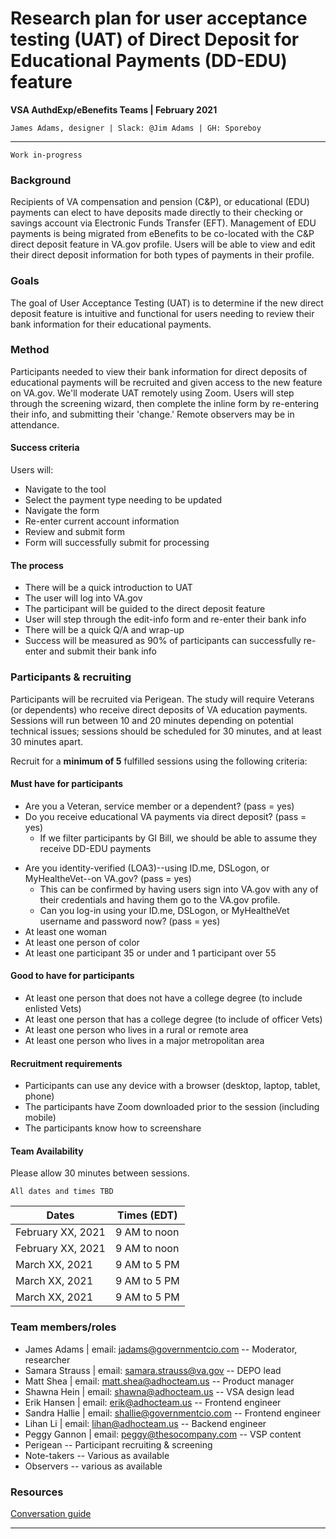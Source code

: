 # Research plan for user acceptance testing (UAT) of Direct Deposit for Educational Payments (DD-EDU) feature
**VSA AuthdExp/eBenefits Teams | February 2021**

`James Adams, designer | Slack: @Jim Adams | GH: Sporeboy`

---

`Work in-progress`

### Background
Recipients of VA compensation and pension (C&P), or educational (EDU) payments can elect to have deposits made directly to their checking or savings account via Electronic Funds Transfer (EFT). Management of EDU payments is being migrated from eBenefits to be co-located with the C&P direct deposit feature in VA.gov profile. Users will be able to view and edit their direct deposit information for both types of payments in their profile.

<!-- #### Note regarding UAT
We're requesting that Perigean recruit Veterans who need to **change their direct deposit information for educational payments.** This can be done in-person at a VA facility, via phone using the VA hotline, or online using the VA.gov direct deposit feature. We realize that it may be difficult to find Veterans with such specific needs.

We will be testing an actual, functioning form that could change users' bank information for direct deposits. We will be asking our partners to keep watch for the submissions coming out of UAT, while we watch for problems and errors in real time. We will be observing the transaction, but not recording it, and this will also be clearly communicated to the UAT participant.
-->
### Goals
The goal of User Acceptance Testing (UAT) is to determine if the new direct deposit feature is intuitive and functional for users needing to review their bank information for their educational payments.

### Method
Participants needed to view their bank information for direct deposits of educational payments will be recruited and given access to the new feature on VA.gov. We'll moderate UAT remotely using Zoom. Users will step through the screening wizard, then complete the inline form by re-entering their info, and submitting their 'change.' Remote observers may be in attendance.

#### Success criteria

Users will:
- Navigate to the tool
- Select the payment type needing to be updated
- Navigate the form
- Re-enter current account information
- Review and submit form
- Form will successfully submit for processing

#### The process

- There will be a quick introduction to UAT
- The user will log into VA.gov
- The participant will be guided to the direct deposit feature
- User will step through the edit-info form and re-enter their bank info
- There will be a quick Q/A and wrap-up 
- Success will be measured as 90% of participants can successfully re-enter and submit their bank info

### Participants & recruiting
Participants will be recruited via Perigean. The study will require Veterans (or dependents) who receive direct deposits of VA education payments. Sessions will run between 10 and 20 minutes depending on potential technical issues; sessions should be scheduled for 30 minutes, and at least 30 minutes apart.

Recruit for a **minimum of 5** fulfilled sessions using the following criteria:

#### Must have for participants
- Are you a Veteran, service member or a dependent? (pass = yes)
- Do you receive educational VA payments via direct deposit? (pass = yes)
  - If we filter participants by GI Bill, we should be able to assume they receive DD-EDU payments
<!-- - Do you need to change the direct deposit information for your educational VA payments? (pass = yes) -->
- Are you identity-verified (LOA3)--using ID.me, DSLogon, or MyHealtheVet--on VA.gov? (pass = yes) 
  - This can be confirmed by having users sign into VA.gov with any of their credentials and having them go to the VA.gov profile.
  - Can you log-in using your ID.me, DSLogon, or MyHealtheVet username and password now? (pass = yes) 
- At least one woman
- At least one person of color
- At least one participant 35 or under and 1 participant over 55

#### Good to have for participants

- At least one person that does not have a college degree (to include enlisted Vets)
- At least one person that has a college degree (to include of officer Vets)
- At least one person who lives in a rural or remote area
- At least one person who lives in a major metropolitan area

#### Recruitment requirements

- Participants can use any device with a browser (desktop, laptop, tablet, phone)
- The participants have Zoom downloaded prior to the session (including mobile)
- The participants know how to screenshare

#### Team Availability

Please allow 30 minutes between sessions. 

`All dates and times TBD`

| Dates | Times (EDT) |
| --- | --- |
| February XX, 2021 | 9 AM to noon |
| February XX, 2021 | 9 AM to noon |
| March XX, 2021 | 9 AM to 5 PM |
| March XX, 2021 | 9 AM to 5 PM |
| March XX, 2021 | 9 AM to 5 PM |

### Team members/roles
- James Adams | email: jadams@governmentcio.com -- Moderator, researcher
- Samara Strauss | email: samara.strauss@va.gov -- DEPO lead
- Matt Shea | email: matt.shea@adhocteam.us -- Product manager
- Shawna Hein | email: shawna@adhocteam.us -- VSA design lead
- Erik Hansen | email: erik@adhocteam.us -- Frontend engineer
- Sandra Hallie | email: shallie@governmentcio.com -- Frontend engineer
- Lihan Li | email: lihan@adhocteam.us -- Backend engineer
- Peggy Gannon | email: peggy@thesocompany.com -- VSP content
- Perigean -- Participant recruiting & screening
- Note-takers -- Various as available
- Observers -- various as available

### Resources
[Conversation guide](https://github.com/department-of-veterans-affairs/va.gov-team/blob/master/products/identity-personalization/direct-deposit/edu-direct-deposit/design/uat/dd-edu-uat-convo-guide.md)

---
